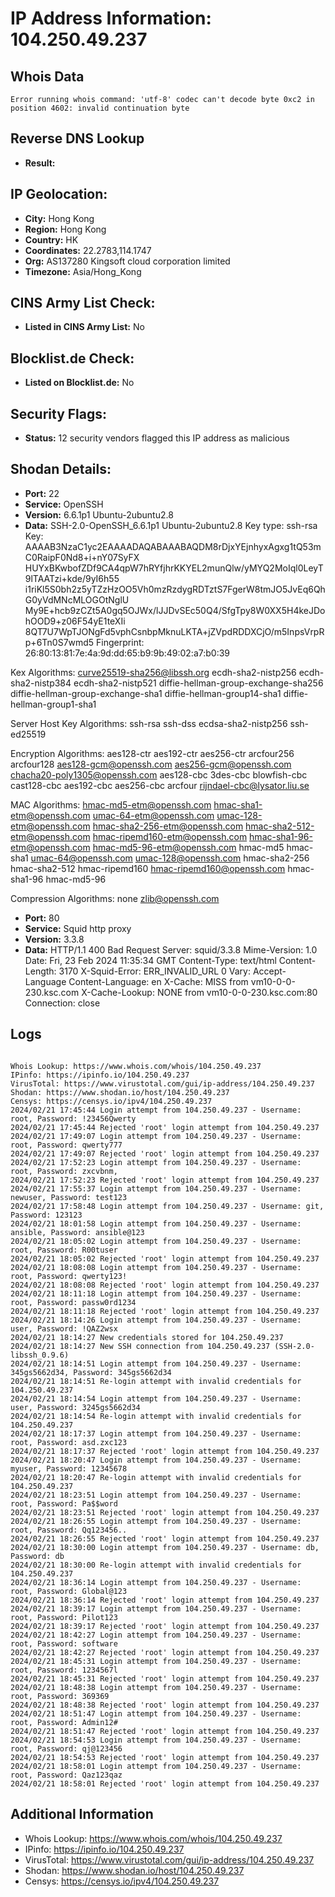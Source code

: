 # IP Address Information: 104.250.49.237

## Whois Data
```
Error running whois command: 'utf-8' codec can't decode byte 0xc2 in position 4602: invalid continuation byte
```
## Reverse DNS Lookup
- **Result:** 

## IP Geolocation:
- **City:** Hong Kong
- **Region:** Hong Kong
- **Country:** HK
- **Coordinates:** 22.2783,114.1747
- **Org:** AS137280 Kingsoft cloud corporation limited
- **Timezone:** Asia/Hong_Kong

## CINS Army List Check:
- **Listed in CINS Army List:** 
No

## Blocklist.de Check:
- **Listed on Blocklist.de:** 
No

## Security Flags:
- **Status:** 12 security vendors flagged this IP address as malicious

## Shodan Details:
- **Port:** 22
- **Service:** OpenSSH
- **Version:** 6.6.1p1 Ubuntu-2ubuntu2.8
- **Data:** SSH-2.0-OpenSSH_6.6.1p1 Ubuntu-2ubuntu2.8
Key type: ssh-rsa
Key: AAAAB3NzaC1yc2EAAAADAQABAAABAQDM8rDjxYEjnhyxAgxg1tQ53mC0RaipF0Nd8+i+nY07SyFX
HUYxBKwbofZDf9CA4qpW7hRYfjhrKKYEL2munQlw/yMYQ2MoIql0LeyT9lTAATzi+kde/9yI6h55
i1riKl5S0bh2z5yTZzHzOO5Vh0mzRzdygRDTztS7FgerW8tmJO5JvEq6QhG0yVdMNcMLOGOtNglU
My9E+hcb9zCZt5A0gq5OJWx/lJJDvSEc50Q4/SfgTpy8W0XX5H4keJDohOOD9+z06F54yE1teXIi
8QT7U7WpTJONgFd5vphCsnbpMknuLKTA+jZVpdRDDXCjO/m5InpsVrpRp+6Tn0S7wmd5
Fingerprint: 26:80:13:81:7e:4a:9d:dd:65:b9:9b:49:02:a7:b0:39

Kex Algorithms:
	curve25519-sha256@libssh.org
	ecdh-sha2-nistp256
	ecdh-sha2-nistp384
	ecdh-sha2-nistp521
	diffie-hellman-group-exchange-sha256
	diffie-hellman-group-exchange-sha1
	diffie-hellman-group14-sha1
	diffie-hellman-group1-sha1

Server Host Key Algorithms:
	ssh-rsa
	ssh-dss
	ecdsa-sha2-nistp256
	ssh-ed25519

Encryption Algorithms:
	aes128-ctr
	aes192-ctr
	aes256-ctr
	arcfour256
	arcfour128
	aes128-gcm@openssh.com
	aes256-gcm@openssh.com
	chacha20-poly1305@openssh.com
	aes128-cbc
	3des-cbc
	blowfish-cbc
	cast128-cbc
	aes192-cbc
	aes256-cbc
	arcfour
	rijndael-cbc@lysator.liu.se

MAC Algorithms:
	hmac-md5-etm@openssh.com
	hmac-sha1-etm@openssh.com
	umac-64-etm@openssh.com
	umac-128-etm@openssh.com
	hmac-sha2-256-etm@openssh.com
	hmac-sha2-512-etm@openssh.com
	hmac-ripemd160-etm@openssh.com
	hmac-sha1-96-etm@openssh.com
	hmac-md5-96-etm@openssh.com
	hmac-md5
	hmac-sha1
	umac-64@openssh.com
	umac-128@openssh.com
	hmac-sha2-256
	hmac-sha2-512
	hmac-ripemd160
	hmac-ripemd160@openssh.com
	hmac-sha1-96
	hmac-md5-96

Compression Algorithms:
	none
	zlib@openssh.com


- **Port:** 80
- **Service:** Squid http proxy
- **Version:** 3.3.8
- **Data:** HTTP/1.1 400 Bad Request
Server: squid/3.3.8
Mime-Version: 1.0
Date: Fri, 23 Feb 2024 11:35:34 GMT
Content-Type: text/html
Content-Length: 3170
X-Squid-Error: ERR_INVALID_URL 0
Vary: Accept-Language
Content-Language: en
X-Cache: MISS from vm10-0-0-230.ksc.com
X-Cache-Lookup: NONE from vm10-0-0-230.ksc.com:80
Connection: close



## Logs
```

Whois Lookup: https://www.whois.com/whois/104.250.49.237
IPinfo: https://ipinfo.io/104.250.49.237
VirusTotal: https://www.virustotal.com/gui/ip-address/104.250.49.237
Shodan: https://www.shodan.io/host/104.250.49.237
Censys: https://censys.io/ipv4/104.250.49.237
2024/02/21 17:45:44 Login attempt from 104.250.49.237 - Username: root, Password: !23456Qwerty
2024/02/21 17:45:44 Rejected 'root' login attempt from 104.250.49.237
2024/02/21 17:49:07 Login attempt from 104.250.49.237 - Username: root, Password: qwerty777
2024/02/21 17:49:07 Rejected 'root' login attempt from 104.250.49.237
2024/02/21 17:52:23 Login attempt from 104.250.49.237 - Username: root, Password: zxcvbnm,
2024/02/21 17:52:23 Rejected 'root' login attempt from 104.250.49.237
2024/02/21 17:55:37 Login attempt from 104.250.49.237 - Username: newuser, Password: test123
2024/02/21 17:58:48 Login attempt from 104.250.49.237 - Username: git, Password: 123123
2024/02/21 18:01:58 Login attempt from 104.250.49.237 - Username: ansible, Password: ansible@123
2024/02/21 18:05:02 Login attempt from 104.250.49.237 - Username: root, Password: R00tuser
2024/02/21 18:05:02 Rejected 'root' login attempt from 104.250.49.237
2024/02/21 18:08:08 Login attempt from 104.250.49.237 - Username: root, Password: qwerty123!
2024/02/21 18:08:08 Rejected 'root' login attempt from 104.250.49.237
2024/02/21 18:11:18 Login attempt from 104.250.49.237 - Username: root, Password: passw0rd1234
2024/02/21 18:11:18 Rejected 'root' login attempt from 104.250.49.237
2024/02/21 18:14:26 Login attempt from 104.250.49.237 - Username: user, Password: !QAZ2wsx
2024/02/21 18:14:27 New credentials stored for 104.250.49.237
2024/02/21 18:14:27 New SSH connection from 104.250.49.237 (SSH-2.0-libssh_0.9.6)
2024/02/21 18:14:51 Login attempt from 104.250.49.237 - Username: 345gs5662d34, Password: 345gs5662d34
2024/02/21 18:14:51 Re-login attempt with invalid credentials for 104.250.49.237
2024/02/21 18:14:54 Login attempt from 104.250.49.237 - Username: user, Password: 3245gs5662d34
2024/02/21 18:14:54 Re-login attempt with invalid credentials for 104.250.49.237
2024/02/21 18:17:37 Login attempt from 104.250.49.237 - Username: root, Password: asd.zxc123
2024/02/21 18:17:37 Rejected 'root' login attempt from 104.250.49.237
2024/02/21 18:20:47 Login attempt from 104.250.49.237 - Username: myuser, Password: 12345678
2024/02/21 18:20:47 Re-login attempt with invalid credentials for 104.250.49.237
2024/02/21 18:23:51 Login attempt from 104.250.49.237 - Username: root, Password: Pa$$word
2024/02/21 18:23:51 Rejected 'root' login attempt from 104.250.49.237
2024/02/21 18:26:55 Login attempt from 104.250.49.237 - Username: root, Password: Qq123456..
2024/02/21 18:26:55 Rejected 'root' login attempt from 104.250.49.237
2024/02/21 18:30:00 Login attempt from 104.250.49.237 - Username: db, Password: db
2024/02/21 18:30:00 Re-login attempt with invalid credentials for 104.250.49.237
2024/02/21 18:36:14 Login attempt from 104.250.49.237 - Username: root, Password: Global@123
2024/02/21 18:36:14 Rejected 'root' login attempt from 104.250.49.237
2024/02/21 18:39:17 Login attempt from 104.250.49.237 - Username: root, Password: Pilot123
2024/02/21 18:39:17 Rejected 'root' login attempt from 104.250.49.237
2024/02/21 18:42:27 Login attempt from 104.250.49.237 - Username: root, Password: software
2024/02/21 18:42:27 Rejected 'root' login attempt from 104.250.49.237
2024/02/21 18:45:31 Login attempt from 104.250.49.237 - Username: root, Password: 1234567l
2024/02/21 18:45:31 Rejected 'root' login attempt from 104.250.49.237
2024/02/21 18:48:38 Login attempt from 104.250.49.237 - Username: root, Password: 369369
2024/02/21 18:48:38 Rejected 'root' login attempt from 104.250.49.237
2024/02/21 18:51:47 Login attempt from 104.250.49.237 - Username: root, Password: Admin12#
2024/02/21 18:51:47 Rejected 'root' login attempt from 104.250.49.237
2024/02/21 18:54:53 Login attempt from 104.250.49.237 - Username: root, Password: qj@123456
2024/02/21 18:54:53 Rejected 'root' login attempt from 104.250.49.237
2024/02/21 18:58:01 Login attempt from 104.250.49.237 - Username: root, Password: Qaz123qaz
2024/02/21 18:58:01 Rejected 'root' login attempt from 104.250.49.237

```
## Additional Information
- Whois Lookup: https://www.whois.com/whois/104.250.49.237
- IPinfo: https://ipinfo.io/104.250.49.237
- VirusTotal: https://www.virustotal.com/gui/ip-address/104.250.49.237
- Shodan: https://www.shodan.io/host/104.250.49.237
- Censys: https://censys.io/ipv4/104.250.49.237

